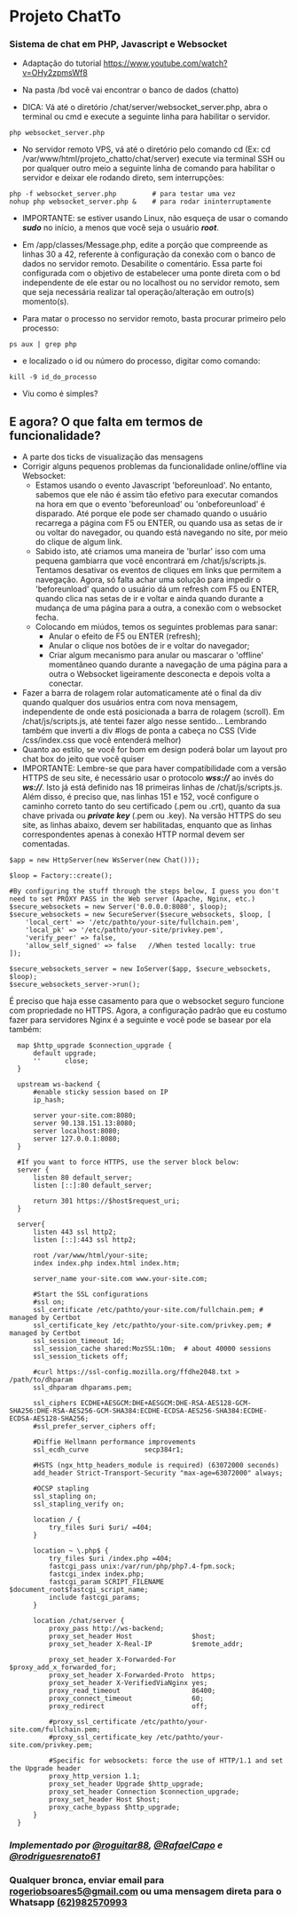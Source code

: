 # Projeto ChatTo
### Sistema de chat em PHP, Javascript e Websocket

- Adaptação do tutorial https://www.youtube.com/watch?v=OHy2zpmsWf8

- Na pasta /bd você vai encontrar o banco de dados (chatto)

- DICA: Vá até o diretório /chat/server/websocket_server.php, abra o terminal ou cmd e execute a seguinte linha para habilitar o servidor.
```
php websocket_server.php
```

- No servidor remoto VPS, vá até o diretório pelo comando cd (Ex: cd /var/www/html/projeto_chatto/chat/server) execute via terminal SSH ou por qualquer outro meio a seguinte linha de comando para habilitar o servidor e deixar ele rodando direto, sem interrupções:
```
php -f websocket_server.php         # para testar uma vez
nohup php websocket_server.php &    # para rodar ininterruptamente
```

- IMPORTANTE: se estiver usando Linux, não esqueça de usar o comando ***sudo*** no início, a menos que você seja o usuário ***root***.

- Em /app/classes/Message.php, edite a porção que compreende as linhas 30 a 42, referente à configuração da conexão com o banco de dados no servidor remoto. Desabilite o comentário. Essa parte foi configurada com o objetivo de estabelecer uma ponte direta com o bd independente de ele estar ou no localhost ou no servidor remoto, sem que seja necessária realizar tal operação/alteração em outro(s) momento(s).

- Para matar o processo no servidor remoto, basta procurar primeiro pelo processo:
```
ps aux | grep php
```

- e localizado o id ou número do processo, digitar como comando:
```
kill -9 id_do_processo
```

- Viu como é simples?


## E agora? O que falta em termos de funcionalidade?
- A parte dos ticks de visualização das mensagens
- Corrigir alguns pequenos problemas da funcionalidade online/offline via Websocket:
    - Estamos usando o evento Javascript 'beforeunload'. No entanto, sabemos que ele não é assim tão efetivo para executar comandos na hora em que o evento 'beforeunload' ou 'onbeforeunload' é disparado. Até porque ele pode ser chamado quando o usuário recarrega a página com F5 ou ENTER, ou quando usa as setas de ir ou voltar do navegador, ou quando está navegando no site, por meio do clique de algum link.
    - Sabido isto, até criamos uma maneira de 'burlar' isso com uma pequena gambiarra que você encontrará em /chat/js/scripts.js. Tentamos desativar os eventos de cliques em links que permitem a navegação. Agora, só falta achar uma solução para impedir o 'beforeunload' quando o usuário dá um refresh com F5 ou ENTER, quando clica nas setas de ir e voltar e ainda quando durante a mudança de uma página para a outra, a conexão com o websocket fecha.
    - Colocando em miúdos, temos os seguintes problemas para sanar:
        - Anular o efeito de F5 ou ENTER (refresh);
        - Anular o clique nos botões de ir e voltar do navegador;
        - Criar algum mecanismo para anular ou mascarar o 'offline' momentâneo quando durante a navegação de uma página para a outra o Websocket ligeiramente desconecta e depois volta a conectar.
- Fazer a barra de rolagem rolar automaticamente até o final da div quando qualquer dos usuários entra com nova mensagem, independente de onde está posicionada a barra de rolagem (scroll). Em /chat/js/scripts.js, até tentei fazer algo nesse sentido... Lembrando também que inverti a div #logs de ponta a cabeça no CSS (Vide /css/index.css que você entenderá melhor)
- Quanto ao estilo, se você for bom em design poderá bolar um layout pro chat box do jeito que você quiser
- IMPORTANTE: Lembre-se que para haver compatibilidade com a versão HTTPS de seu site, é necessário usar o protocolo ***wss://*** ao invés do ***ws://***. Isto já está definido nas 18 primeiras linhas de /chat/js/scripts.js. Além disso, é preciso que, nas linhas 151 e 152, você configure o caminho correto tanto do seu certificado (.pem ou .crt), quanto da sua chave privada ou ***private key*** (.pem ou .key). Na versão HTTPS do seu site, as linhas abaixo, devem ser habilitadas, enquanto que as linhas correspondentes apenas à conexão HTTP normal devem ser comentadas.

```
$app = new HttpServer(new WsServer(new Chat()));

$loop = Factory::create();

#By configuring the stuff through the steps below, I guess you don't need to set PROXY PASS in the Web server (Apache, Nginx, etc.)
$secure_websockets = new Server('0.0.0.0:8080', $loop);
$secure_websockets = new SecureServer($secure_websockets, $loop, [
	'local_cert' => '/etc/pathto/your-site/fullchain.pem',
	'local_pk' => '/etc/pathto/your-site/privkey.pem',
	'verify_peer' => false,
	'allow_self_signed' => false   //When tested locally: true
]);

$secure_websockets_server = new IoServer($app, $secure_websockets, $loop);
$secure_websockets_server->run();

```

É preciso que haja esse casamento para que o websocket seguro funcione com propriedade no HTTPS. Agora, a configuração padrão que eu costumo fazer para servidores Nginx é a seguinte e você pode se basear por ela também:

```
  map $http_upgrade $connection_upgrade {
      default upgrade;
      ''      close;
  }

  upstream ws-backend {
      #enable sticky session based on IP
      ip_hash;
             
      server your-site.com:8080;        
      server 90.138.151.13:8080;             
      server localhost:8080;            
      server 127.0.0.1:8080;
  }
  
  #If you want to force HTTPS, use the server block below:
  server {
      listen 80 default_server;
      listen [::]:80 default_server;

      return 301 https://$host$request_uri;
  }

  server{
      listen 443 ssl http2;
      listen [::]:443 ssl http2;

      root /var/www/html/your-site;
      index index.php index.html index.htm;

      server_name your-site.com www.your-site.com;

      #Start the SSL configurations
      #ssl on;
      ssl_certificate /etc/pathto/your-site.com/fullchain.pem; # managed by Certbot
      ssl_certificate_key /etc/pathto/your-site.com/privkey.pem; # managed by Certbot
      ssl_session_timeout 1d;
      ssl_session_cache shared:MozSSL:10m;  # about 40000 sessions
      ssl_session_tickets off;

      #curl https://ssl-config.mozilla.org/ffdhe2048.txt > /path/to/dhparam
      ssl_dhparam dhparams.pem;
      
      ssl_ciphers ECDHE+AESGCM:DHE+AESGCM:DHE-RSA-AES128-GCM-SHA256:DHE-RSA-AES256-GCM-SHA384:ECDHE-ECDSA-AES256-SHA384:ECDHE-ECDSA-AES128-SHA256;
      #ssl_prefer_server_ciphers off;

      #Diffie Hellmann performance improvements
      ssl_ecdh_curve              secp384r1;

      #HSTS (ngx_http_headers_module is required) (63072000 seconds)
      add_header Strict-Transport-Security "max-age=63072000" always;

      #OCSP stapling
      ssl_stapling on;
      ssl_stapling_verify on;

      location / {
          try_files $uri $uri/ =404;
      }

      location ~ \.php$ {
          try_files $uri /index.php =404;
          fastcgi_pass unix:/var/run/php/php7.4-fpm.sock;
          fastcgi_index index.php;
          fastcgi_param SCRIPT_FILENAME $document_root$fastcgi_script_name;
          include fastcgi_params;
      }

      location /chat/server {
          proxy_pass http://ws-backend;
          proxy_set_header Host               $host;
          proxy_set_header X-Real-IP          $remote_addr;

          proxy_set_header X-Forwarded-For    $proxy_add_x_forwarded_for;
          proxy_set_header X-Forwarded-Proto  https;
          proxy_set_header X-VerifiedViaNginx yes;
          proxy_read_timeout                  86400;
          proxy_connect_timeout               60;
          proxy_redirect                      off;

          #proxy_ssl_certificate /etc/pathto/your-site.com/fullchain.pem;
          #proxy_ssl_certificate_key /etc/pathto/your-site.com/privkey.pem; 

          #Specific for websockets: force the use of HTTP/1.1 and set the Upgrade header
          proxy_http_version 1.1;
          proxy_set_header Upgrade $http_upgrade;
          proxy_set_header Connection $connection_upgrade;
          proxy_set_header Host $host;
          proxy_cache_bypass $http_upgrade;
      }
  }
```

### ***Implementado por [@roguitar88](https://github.com/roguitar88), [@RafaelCapo](https://github.com/RafaelCapo) e [@rodriguesrenato61](https://github.com/rodriguesrenato61)***

### Qualquer bronca, enviar email para rogeriobsoares5@gmail.com ou uma mensagem direta para o Whatsapp [(62)982570993](http://wa.me/5562982570993)
